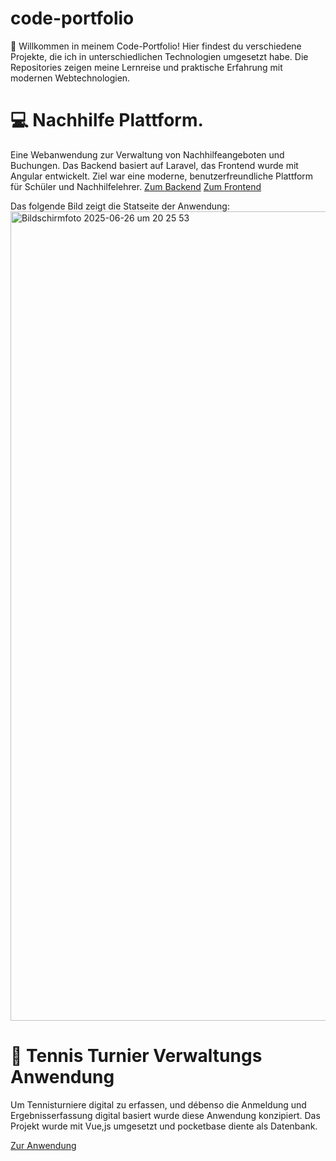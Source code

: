 # code-portfolio

👋 Willkommen in meinem Code-Portfolio!
Hier findest du verschiedene Projekte, die ich in unterschiedlichen Technologien umgesetzt habe. Die Repositories zeigen meine Lernreise und praktische Erfahrung mit modernen Webtechnologien.

# 💻 Nachhilfe Plattform.
Eine Webanwendung zur Verwaltung von Nachhilfeangeboten und Buchungen. Das Backend basiert auf Laravel, das Frontend wurde mit Angular entwickelt. Ziel war eine moderne, benutzerfreundliche Plattform für Schüler und Nachhilfelehrer.
[Zum Backend]([URL](https://github.com/kloihoferL/code-portfolio/tree/main/nachhilfeService))
[Zum Frontend]([URL](https://github.com/kloihoferL/code-portfolio/tree/main/angular_nachhilfe_plattform/nachhilfeService))

Das folgende Bild zeigt die Statseite der Anwendung:
<img width="1295" alt="Bildschirmfoto 2025-06-26 um 20 25 53" src="https://github.com/user-attachments/assets/943cfe78-6d94-471c-8d3a-b4ea37bed7a8" />

# 🎾 Tennis Turnier Verwaltungs Anwendung
Um Tennisturniere digital zu erfassen, und débenso die Anmeldung und Ergebnisserfassung digital basiert wurde diese Anwendung konzipiert. Das Projekt wurde mit Vue,js umgesetzt und pocketbase diente als Datenbank.

[Zur Anwendung](https://github.com/kloihoferL/code-portfolio/tree/main/Vue_Tennisturniererfassung)

   
